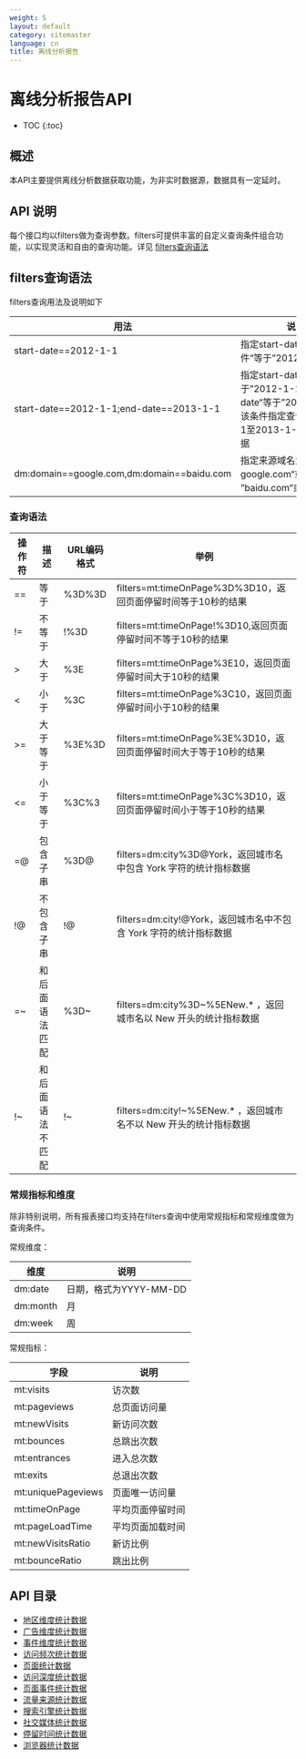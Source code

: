 ```yaml
---
weight: 5
layout: default
category: sitemaster
language: cn
title: 离线分析报告
---
```


# 离线分析报告API

* TOC
{:toc}

## 概述

本API主要提供离线分析数据获取功能，为非实时数据源，数据具有一定延时。

## API 说明

每个接口均以filters做为查询参数。filters可提供丰富的自定义查询条件组合功能，以实现灵活和自由的查询功能。详见 [filters查询语法](#filters)

## filters查询语法

filters查询用法及说明如下


| 用法                                       | 说明                                                                                                         |
|--------------------------------------------|--------------------------------------------------------------------------------------------------------------|
| start-date==2012-1-1                       | 指定start-date查询条件“等于”2012-1-1                                                                         |
| start-date==2012-1-1;end-date==2013-1-1    | 指定start-date“等于”2012-1-1，“且”end-date“等于”2013-1-1。<br />该条件指定查询2012-1-1至2013-1-1间的统计数据 |
| dm:domain==google.com,dm:domain==baidu.com | 指定来源域名为google.com“或 ”baidu.com“或”apple.com                                                          |

### 查询语法

| 操作符 | 描述             | URL编码格式 | 举例                                                              |
|--------|------------------|-------------|-------------------------------------------------------------------|
| ==     | 等于             | %3D%3D      | filters=mt:timeOnPage%3D%3D10，返回页面停留时间等于10秒的结果     |
| !=     | 不等于           | !%3D        | filters=mt:timeOnPage!%3D10,返回页面停留时间不等于10秒的结果      |
| >      | 大于             | %3E         | filters=mt:timeOnPage%3E10，返回页面停留时间大于10秒的结果        |
| <      | 小于             | %3C         | filters=mt:timeOnPage%3C10，返回页面停留时间小于10秒的结果        |
| >=     | 大于等于         | %3E%3D      | filters=mt:timeOnPage%3E%3D10，返回页面停留时间大于等于10秒的结果 |
| <=     | 小于等于         | %3C%3       | filters=mt:timeOnPage%3C%3D10，返回页面停留时间小于等于10秒的结果 |
| =@     | 包含子串         | %3D@        | filters=dm:city%3D@York，返回城市名中包含 York 字符的统计指标数据    |
| !@     | 不包含子串       | !@          | filters=dm:city!@York，返回城市名中不包含 York 字符的统计指标数据    |
| =~     | 和后面语法匹配   | %3D~        | filters=dm:city%3D~%5ENew.* ，返回城市名以 New 开头的统计指标数据    |
| !~     | 和后面语法不匹配 | !~          | filters=dm:city!~%5ENew.* ，返回城市名不以 New 开头的统计指标数据    |


### 常规指标和维度

除非特别说明，所有报表接口均支持在filters查询中使用常规指标和常规维度做为查询条件。

常规维度：


| 维度     | 说明                   |
|----------|------------------------|
| dm:date  | 日期，格式为YYYY-MM-DD |
| dm:month | 月                     |
| dm:week  | 周                     |


常规指标：

| 字段               | 说明             |
|--------------------|------------------|
| mt:visits          | 访次数           |
| mt:pageviews       | 总页面访问量     |
| mt:newVisits       | 新访问次数       |
| mt:bounces         | 总跳出次数       |
| mt:entrances       | 进入总次数       |
| mt:exits           | 总退出次数       |
| mt:uniquePageviews | 页面唯一访问量   |
| mt:timeOnPage      | 平均页面停留时间 |
| mt:pageLoadTime    | 平均页面加载时间 |
| mt:newVisitsRatio  | 新访比例         |
| mt:bounceRatio     | 跳出比例         |

## API 目录

* [地区维度统计数据](/doc/sitemaster/v1/cn/site_report_region.html)
* [广告维度统计数据](/doc/sitemaster/v1/cn/site_report_ad.html)
* [事件维度统计数据](/doc/sitemaster/v1/cn/site_report_event.html)
* [访问频次统计数据](/doc/sitemaster/v1/cn/site_report_freq.html)
* [页面统计数据](/doc/sitemaster/v1/cn/site_report_page.html)
* [访问深度统计数据](/doc/sitemaster/v1/cn/site_report_page_depth.html)
* [页面事件统计数据](/doc/sitemaster/v1/cn/site_report_page_event.html)
* [流量来源统计数据](/doc/sitemaster/v1/cn/site_report_referral.html)
* [搜索引擎统计数据](/doc/sitemaster/v1/cn/site_report_search.html)
* [社交媒体统计数据](/doc/sitemaster/v1/cn/site_report_social.html)
* [停留时间统计数据](/doc/sitemaster/v1/cn/site_report_staytime.html)
* [浏览器统计数据](/doc/sitemaster/v1/cn/site_report_browser.html)
